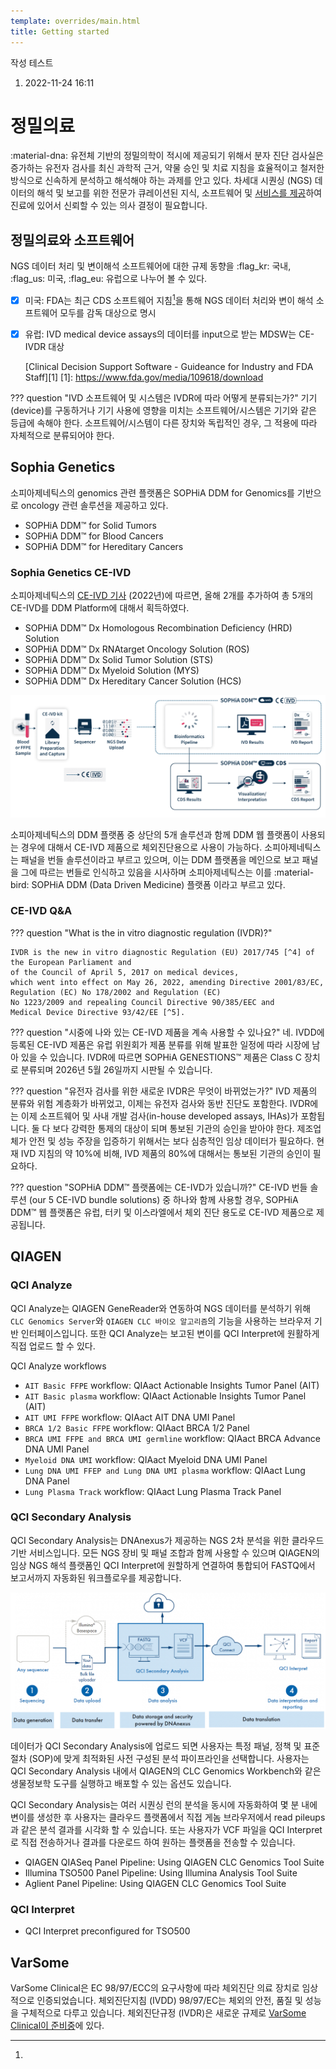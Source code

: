 ```yaml
---
template: overrides/main.html
title: Getting started
---
```


작성 테스트
1. 2022-11-24 16:11

# 정밀의료
:material-dna: 유전체 기반의 정밀의학이 적시에 제공되기 위해서 분자 진단 검사실은 
증가하는 유전자 검사를 최신 과학적 근거, 약물 승인 및 치료 지침을
효율적이고 철저한 방식으로 신속하게 분석하고 해석해야 하는 과제를 안고 있다.
차세대 시퀀싱 (NGS) 데이터의 해석 및 보고를 위한 전문가 큐레이션된 지식,
소프트웨어 및 [서비스를 제공]하여 진료에 있어서 신뢰할 수 있는 의사 결정이 필요합니다.

[서비스를 제공]: https://digitalinsights.qiagen.com/products-overview/

## 정밀의료와 소프트웨어
NGS 데이터 처리 및 변이해석 소프트웨어에 대한 규제 동향을 :flag_kr: 국내, :flag_us: 미국, :flag_eu: 유럽으로 나누어 볼 수 있다.

- [x] 미국: FDA는 최근 CDS 소프트웨어 지침[^1]을 통해 NGS 데이터 처리와 변이 해석 소프트웨어 모두를 감독 대상으로 명시
- [x] 유럽: IVD medical device assays의 데이터를 input으로 받는 MDSW는 CE-IVDR 대상

  [^1]: 
   [Clinical Decision Support Software - Guideance for Industry and FDA Staff][1]
     [1]: https://www.fda.gov/media/109618/download

??? question "IVD 소프트웨어 및 시스템은 IVDR에 따라 어떻게 분류되는가?"
    기기 (device)를 구동하거나 기기 사용에 영향을 미치는 소프트웨어/시스템은
    기기와 같은 등급에 속해야 한다.
    소프트웨어/시스템이 다른 장치와 독립적인 경우,
    그 적용에 따라 자체적으로 분류되어야 한다.
    
## Sophia Genetics

소피아제네틱스의 genomics 관련 플랫폼은 SOPHiA DDM for Genomics를 기반으로
oncology 관련 솔루션을 제공하고 있다.

  * SOPHiA DDM™ for Solid Tumors
  * SOPHiA DDM™ for Blood Cancers
  * SOPHiA DDM™ for Hereditary Cancers

### Sophia Genetics CE-IVD
소피아제네틱스의 [CE-IVD 기사] (2022년)에 따르면, 올해 2개를 추가하여 총 5개의 CE-IVD를 DDM Platform에 대해서 획득하였다.

  * SOPHiA DDM™ Dx Homologous Recombination Deficiency (HRD) Solution
  * SOPHiA DDM™ Dx RNAtarget Oncology Solution (ROS)
  * SOPHiA DDM™ Dx Solid Tumor Solution (STS)
  * SOPHiA DDM™ Dx Myeloid Solution (MYS)
  * SOPHiA DDM™ Dx Hereditary Cancer Solution (HCS)

[![CE-IVD Oncology][110]][110]

  [110]: assets/screenshots/sophia.png

  [CE-IVD 기사]: https://www.genomeweb.com/regulatory-news-fda-approvals/sophia-genetics-gets-ce-ivd-mark-ddm-platforms-analytics?_ga=2.227213021.1115069856.1666315814-1673504714.1665445574&adobe_mc=MCMID%3D22851554295355469673754877065205084752%7CMCORGID%3D138FFF2554E6E7220A4C98C6%2540AdobeOrg%7CTS%3D1666315827&CSAuthResp=1%3A%3A2455941%3A1911%3A24%3Asuccess%3AF2DE22E6E75C7FA66C9A2FDB82D6080F#.Y1H2O-xBxhE

소피아제네틱스의 DDM 플랫폼 중 상단의 5개 솔루션과 함께 DDM 웹 플랫폼이 사용되는 경우에 대해서 CE-IVD 제품으로 체외진단용으로 사용이 가능하다.
소피아제네틱스는 패널을 번들 솔루션이라고 부르고 있으며, 이는 DDM 플랫폼을 메인으로 보고 패널을 그에 따르는 번들로 인식하고 있음을 시사하며
소피아제네틱스는 이를 :material-bird: SOPHiA DDM (Data Driven Medicine) 플랫폼 이라고 부르고 있다. 

### CE-IVD Q&A

??? question "What is the in vitro diagnostic regulation (IVDR)?"

    IVDR is the new in vitro diagnostic Regulation (EU) 2017/745 [^4] of the European Parliament and 
    of the Council of April 5, 2017 on medical devices, 
    which went into effect on May 26, 2022, amending Directive 2001/83/EC, 
    Regulation (EC) No 178/2002 and Regulation (EC) 
    No 1223/2009 and repealing Council Directive 90/385/EEC and 
    Medical Device Directive 93/42/EE [^5].

  [^3]:
    EU의 법령안은 공동체 입법의 종류에 맞도록 적절히 구분되어야 하며, 특히 구속력의 여부에 따라 규정(regulation), 지침(directive), 결정(decision), 권고(recommendation) 등으로 구분되어야 한다.
  [^4]:
    규정 2017/745: 의료기기(MDR, Medical Device Regulation)
  [^5]:
    지침 93/42/EEC: 의료기기(MDD, Medical Device Directive)

??? question "시중에 나와 있는 CE-IVD 제품을 계속 사용할 수 있나요?"
    네. IVDD에 등록된 CE-IVD 제품은 유럽 위원회가 제품 분류를 위해 발표한 일정에 따라 시장에 남아 있을 수 있습니다. 
    IVDR에 따르면 SOPHiA GENESTIONS™ 제품은 Class C 장치로 분류되며 2026년 5월 26일까지 시판될 수 있습니다.

??? question "유전자 검사를 위한 새로운 IVDR은 무엇이 바뀌었는가?"
    IVD 제품의 분류와 위험 계층화가 바뀌었고, 이제는 유전자 검사와 동반 진단도 포함한다.
    IVDR에는 이제 소프트웨어 및 사내 개발 검사(in-house developed assays, IHAs)가 포함됩니다. 
    둘 다 보다 강력한 통제의 대상이 되며 통보된 기관의 승인을 받아야 한다.
    제조업체가 안전 및 성능 주장을 입증하기 위해서는 보다 심층적인 임상 데이터가 필요하다.
    현재 IVD 지침의 약 10%에 비해, IVD 제품의 80%에 대해서는 통보된 기관의 승인이 필요하다.

??? question "SOPHiA DDM™ 플랫폼에는 CE-IVD가 있습니까?"
    CE-IVD 번들 솔루션 (our 5 CE-IVD bundle solutions) 중 하나와 함께 사용할 경우, SOPHiA DDM™ 웹 플랫폼은 
    유럽, 터키 및 이스라엘에서 체외 진단 용도로 CE-IVD 제품으로 제공됩니다.


## QIAGEN

### QCI Analyze

QCI Analyze는 QIAGEN GeneReader와 연동하여 NGS 데이터를 분석하기 위해
`CLC Genomics Server`와 `QIAGEN CLC 바이오 알고리즘`의 기능을 사용하는 
브라우저 기반 인터페이스입니다. 또한 QCI Analyze는 보고된 변이를
QCI Interpret에 원활하게 직접 업로드 할 수 있다.

QCI Analyze workflows

  * `AIT Basic FFPE` workflow: QIAact Actionable Insights Tumor Panel (AIT)
  * `AIT Basic plasma` workflow: QIAact Actionable Insights Tumor Panel (AIT)
  * `AIT UMI FFPE` workflow: QIAact AIT DNA UMI Panel
  * `BRCA 1/2 Basic FFPE` workflow: QIAact BRCA 1/2 Panel
  * `BRCA UMI FFPE and BRCA UMI germline` workflow: QIAact BRCA Advance DNA UMI Panel
  * `Myeloid DNA UMI` workflow: QIAact Myeloid DNA UMI Panel
  * `Lung DNA UMI FFEP and Lung DNA UMI plasma` workflow: QIAact Lung DNA Panel
  * `Lung Plasma Track` workflow: QIAact Lung Plasma Track Panel 

### QCI Secondary Analysis

QCI Secondary Analysis는 DNAnexus가 제공하는 NGS 2차 분석을 위한 클라우드 기반 서비스입니다.
모든 NGS 장비 및 패널 조합과 함께 사용할 수 있으며 QIAGEN의 임상 NGS 해석 플랫폼인
QCI Interpret에 원할하게 연결하여 통합되어 FASTQ에서 보고서까지 자동화된 워크플로우를 제공합니다.

[![QCI Secondary Analsysis][111]][111]

  [111]: assets/screenshots/QSAworkflow.png

데이터가 QCI Secondary Analysis에 업로드 되면
사용자는 특정 패널, 정책 및 표준절차 (SOP)에 맞게 최적화된 사전 구성된 분석 파이프라인을 선택합니다.
사용자는 QCI Secondary Analysis 내에서 QIAGEN의 CLC Genomics Workbench와 같은
생물정보학 도구를 실행하고 배포할 수 있는 옵션도 있습니다.

QCI Secondary Analysis는 여러 시퀀싱 런의 분석을 동시에 자동화하여 몇 분 내에 변이를 생성한 후
사용자는 클라우드 플랫폼에서 직접 게놈 브라우저에서 read pileups과 같은 분석 결과를 시각화 할 수 있습니다.
또는 사용자가 VCF 파일을 QCI Interpret로 직접 전송하거나 결과를 다운로드 하여 원하는 플랫폼을 전송할 수 있습니다.

  * QIAGEN QIASeq Panel Pipeline: Using QIAGEN CLC Genomics Tool Suite
  * Illumina TSO500 Panel Pipeline: Using Illumina Analysis Tool Suite
  * Aglient Panel Pipeline: Using QIAGEN CLC Genomics Tool Suite

### QCI Interpret

  * QCI Interpret preconfigured for TSO500

## VarSome

VarSome Clinical은 EC 98/97/ECC의 요구사항에 따라 체외진단 의료 장치로 임상적으로 인증되었습니다.
체외진단지침 (IVDD) 98/97/EC는 체외의 안전, 품질 및 성능을 구체적으로 다루고 있습니다. 
체외진단규정 (IVDR)은 새로운 규제로 [VarSome Clinical이 준비중]에 있다. 

  [VarSome Clinical이 준비중]: https://youtu.be/gMYuBDZpSPU